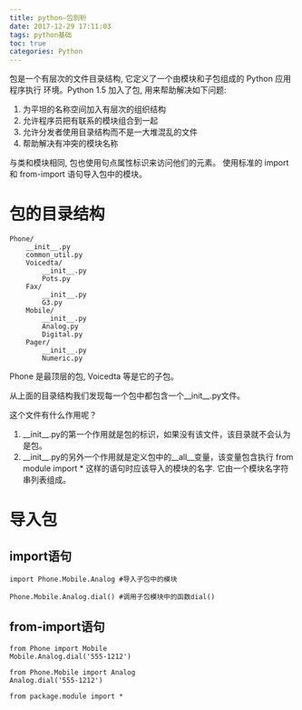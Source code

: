 ```yaml
---
title: python—包剖析
date: 2017-12-29 17:11:03
tags: python基础
toc: true
categories: Python
---
```

包是一个有层次的文件目录结构, 它定义了一个由模块和子包组成的 Python 应用程序执行
环境。Python 1.5 加入了包, 用来帮助解决如下问题:

1. 为平坦的名称空间加入有层次的组织结构
2. 允许程序员把有联系的模块组合到一起
3. 允许分发者使用目录结构而不是一大堆混乱的文件
4. 帮助解决有冲突的模块名称

与类和模块相同, 包也使用句点属性标识来访问他们的元素。 使用标准的 import 和
from-import 语句导入包中的模块。
<!--more-->

# 包的目录结构

	Phone/
		__init__.py
		common_util.py
		Voicedta/
			__init__.py
			Pots.py
		Fax/
			__init__.py
			G3.py
		Mobile/
			__init__.py
			Analog.py
			Digital.py
		Pager/
			__init__.py
			Numeric.py
Phone 是最顶层的包, Voicedta 等是它的子包。 

从上面的目录结构我们发现每一个包中都包含一个\_\_init\_\_.py文件。

这个文件有什么作用呢？

1. \_\_init\_\_.py的第一个作用就是包的标识，如果没有该文件，该目录就不会认为是包。
2. \_\_init\_\_.py的另外一个作用就是定义包中的\_\_all\_\_变量，该变量包含执行 from module import * 这样的语句时应该导入的模块的名字. 它由一个模块名字符串列表组成。

# 导入包

## import语句

	import Phone.Mobile.Analog #导入子包中的模块

	Phone.Mobile.Analog.dial() #调用子包模块中的函数dial()

## from-import语句

	from Phone import Mobile
	Mobile.Analog.dial('555-1212')

	from Phone.Mobile import Analog
	Analog.dial('555-1212')

    from package.module import *